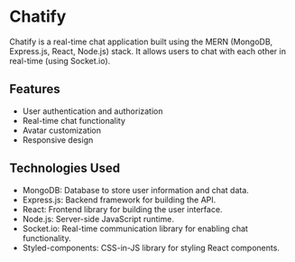 # Chatify

Chatify is a real-time chat application built using the MERN (MongoDB, Express.js, React, Node.js) stack. It allows users to chat with each other in real-time (using Socket.io).

## Features

- User authentication and authorization
- Real-time chat functionality
- Avatar customization
- Responsive design

## Technologies Used

- MongoDB: Database to store user information and chat data.
- Express.js: Backend framework for building the API.
- React: Frontend library for building the user interface.
- Node.js: Server-side JavaScript runtime.
- Socket.io: Real-time communication library for enabling chat functionality.
- Styled-components: CSS-in-JS library for styling React components.
